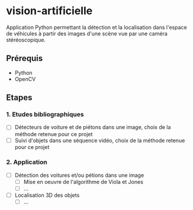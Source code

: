 # vision-artificielle
Application Python permettant la détection et la localisation dans l'espace de véhicules à partir des images d'une scène vue par une caméra stéréoscopique.

## Prérequis
- Python
- OpenCV

## Etapes
### 1. Etudes bibliographiques
- [ ] Détecteurs de voiture et de piétons dans une image, choix de la méthode retenue pour ce projet
- [ ] Suivi d'objets dans une séquence vidéo, choix de la méthode retenue pour ce projet

### 2. Application
- [ ] Détection des voitures et/ou pétions dans une image
	- [ ] Mise en oeuvre de l'algorithme de Viola et Jones
	- [ ] ...
- [ ] Localisation 3D des objets
	- [ ] ...
